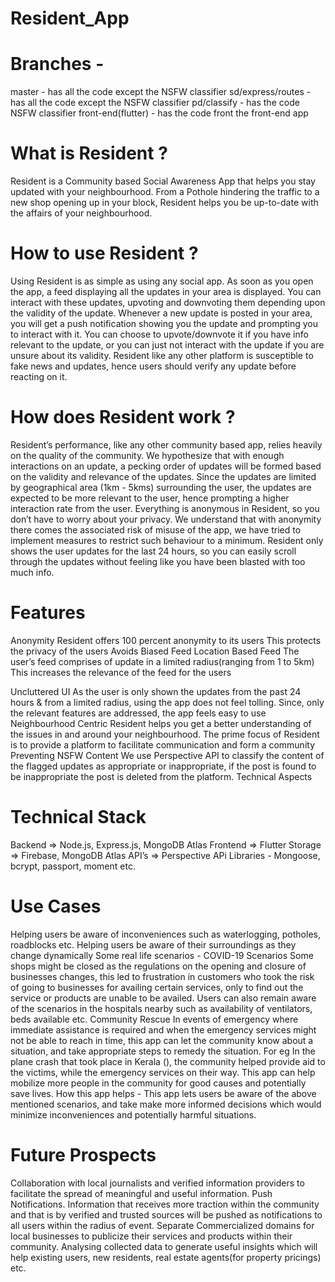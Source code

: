 # Resident_App

# Branches - 
master - has all the code except the NSFW classifier
sd/express/routes - has all the code except the NSFW classifier
pd/classify - has the code NSFW classifier
front-end(flutter) - has the code front the front-end app

# What is Resident ?
Resident is a Community based Social Awareness App that helps you stay updated with your neighbourhood. From a Pothole hindering the traffic to a new shop opening up in your block, Resident helps you be up-to-date with the affairs of your neighbourhood.

# How to use Resident ?
Using Resident is as simple as using any social app. As soon as you open the app, a feed displaying all the updates in your area is displayed. You can interact with these updates, upvoting and downvoting them depending upon the validity of the update. 
Whenever a new update is posted in your area, you will get a push notification showing you the update and prompting you to interact with it. You can choose to upvote/downvote it if you have info relevant to the update, or you can just not interact with the update if you are unsure about its validity.
Resident like any other platform is susceptible to fake news and updates, hence users should verify any update before reacting on it.


# How does Resident work ?
Resident’s performance, like any other community based app, relies heavily on the quality of the community. We hypothesize that with enough interactions on an update, a pecking order of updates will be formed based on the validity and relevance of the updates. Since the updates are limited by geographical area (1km - 5kms) surrounding the user, the updates are expected to be more relevant to the user, hence prompting a higher interaction rate from the user.
Everything is anonymous in Resident, so you don’t have to worry about your privacy. We understand that with anonymity there comes the associated risk of misuse of the app, we have tried to implement measures to restrict such behaviour to a minimum.
Resident only shows the user updates for the last 24 hours, so you can easily scroll through the updates without feeling like you have been blasted with too much info.
# Features
Anonymity 
Resident offers 100 percent anonymity to its users 
This protects the privacy of the users 
Avoids Biased Feed
Location Based Feed
The user’s feed comprises of update in a limited radius(ranging from 1 to 5km)
This increases the relevance of the feed for the users

Uncluttered UI
As the user is only shown the updates from the past 24 hours & from a limited radius, using the app does not feel tolling.
Since, only the relevant features are addressed, the app feels easy to use 
Neighbourhood Centric
Resident helps you get a better understanding of the issues in and around your neighbourhood.
The prime focus of Resident is to provide a platform to facilitate communication and form a community  
Preventing NSFW Content
We use Perspective API to classify  the content of the flagged updates as appropriate or inappropriate, if the post is found to be inappropriate the post is deleted from the platform.
 Technical Aspects
# Technical Stack
Backend   => Node.js, Express.js, MongoDB Atlas
Frontend => Flutter
Storage => Firebase, MongoDB Atlas
API’s => Perspective APi
Libraries - Mongoose, bcrypt, passport, moment etc.
# Use Cases
Helping users be aware of inconveniences such as waterlogging, potholes, roadblocks etc.
Helping users be aware of their surroundings as they change dynamically
Some real life scenarios - 
COVID-19 Scenarios
Some shops might be closed as the regulations on the opening and closure of businesses changes, this led to frustration in customers who took the risk of going to businesses for availing certain services, only to find out the service or products are unable to be availed.
Users can also remain aware of the scenarios in the hospitals nearby such as availability of ventilators, beds available etc.
Community Rescue
In events of emergency where immediate assistance is required and when the emergency services might not be able to reach in time, this app can let the community know about a situation, and take appropriate steps to remedy the situation. For eg In the plane crash that took place in Kerala (), the community helped provide aid to the victims, while the emergency services on their way. This app can help mobilize more people in the community for good causes and potentially save lives.
How this app helps - This app lets users be aware of the above mentioned scenarios, and take make more informed decisions which would minimize inconveniences and potentially harmful situations.

# Future Prospects
Collaboration with local journalists and verified information providers to facilitate the spread of meaningful and useful information.
Push Notifications. Information that receives more traction within the community and that is by verified and trusted sources will be pushed as notifications to all users within the radius of event.
Separate Commercialized domains for local businesses to publicize their services and products within their community.
 Analysing collected data to generate useful insights which will help existing users, new residents, real estate agents(for property pricings) etc.

